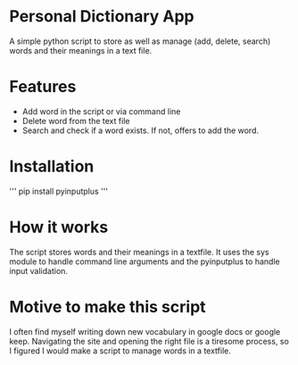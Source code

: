# Personal Dictionary App
A simple python script to store as well as manage (add, delete, search) words and their meanings in a text file.

# Features
- Add word in the script or via command line
- Delete word from the text file
- Search and check if a word exists. If not, offers to add the word.

# Installation
'''
pip install pyinputplus
'''

# How it works
The script stores words and their meanings in a textfile. It uses the sys module to handle command line arguments and the pyinputplus to handle input validation.

# Motive to make this script
I often find myself writing down new vocabulary in google docs or google keep. Navigating the site and opening the right file is a tiresome process, so I figured I would make a script to manage words in a textfile.

